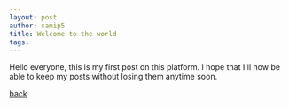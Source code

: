 ```yaml
---
layout: post
author: samip5
title: Welcome to the world
tags:
---
```


Hello everyone, this is my first post on this platform.
I hope that I'll now be able to keep my posts without losing them anytime soon.

[back](./)
